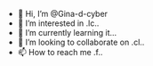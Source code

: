 - 👋 Hi, I’m @Gina-d-cyber
- 👀 I’m interested in .lc..
- 🌱 I’m currently learning it...
- 💞️ I’m looking to collaborate on .cl..
- 📫 How to reach me .f..

<!---
Gina-d-cyber/Gina-d-cyber is a ✨ special ✨ repository because its `README.md` (this file) appears on your GitHub profile.
You can click the Preview link to take a look at your changes.
--->
